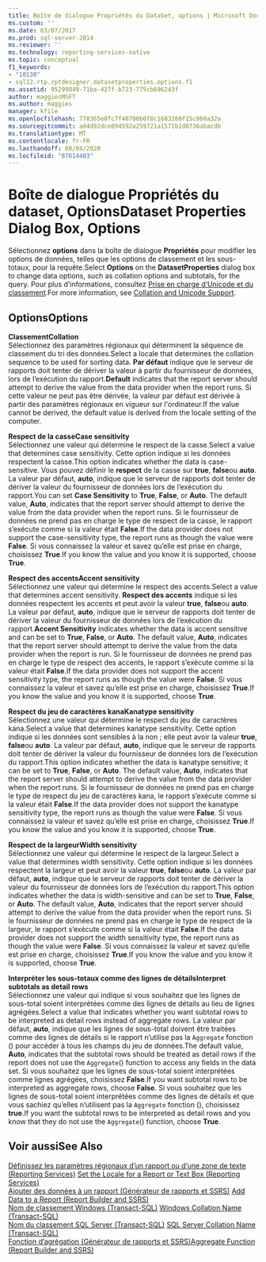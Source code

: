 ```yaml
---
title: Boîte de dialogue Propriétés du DataSet, options | Microsoft Docs
ms.custom: ''
ms.date: 03/07/2017
ms.prod: sql-server-2014
ms.reviewer: ''
ms.technology: reporting-services-native
ms.topic: conceptual
f1_keywords:
- "10130"
- sql12.rtp.rptdesigner.datasetproperties.options.f1
ms.assetid: 95299049-71ba-427f-b723-775cb696243f
author: maggiesMSFT
ms.author: maggies
manager: kfile
ms.openlocfilehash: 778365e8fc7f40700b0f8c1683260f15c860a32a
ms.sourcegitcommit: ad4d92dce894592a259721a1571b1d8736abacdb
ms.translationtype: MT
ms.contentlocale: fr-FR
ms.lasthandoff: 08/04/2020
ms.locfileid: "87614403"
---
```

# <a name="dataset-properties-dialog-box-options"></a><span data-ttu-id="7ffb7-102">Boîte de dialogue Propriétés du dataset, Options</span><span class="sxs-lookup"><span data-stu-id="7ffb7-102">Dataset Properties Dialog Box, Options</span></span>
  <span data-ttu-id="7ffb7-103">Sélectionnez **options** dans la boîte de dialogue **Propriétés** pour modifier les options de données, telles que les options de classement et les sous-totaux, pour la requête.</span><span class="sxs-lookup"><span data-stu-id="7ffb7-103">Select **Options** on the **DatasetProperties** dialog box to change data options, such as collation options and subtotals, for the query.</span></span> <span data-ttu-id="7ffb7-104">Pour plus d’informations, consultez [Prise en charge d’Unicode et du classement](../relational-databases/collations/collation-and-unicode-support.md).</span><span class="sxs-lookup"><span data-stu-id="7ffb7-104">For more information, see [Collation and Unicode Support](../relational-databases/collations/collation-and-unicode-support.md).</span></span>  
  
## <a name="options"></a><span data-ttu-id="7ffb7-105">Options</span><span class="sxs-lookup"><span data-stu-id="7ffb7-105">Options</span></span>  
 <span data-ttu-id="7ffb7-106">**Classement**</span><span class="sxs-lookup"><span data-stu-id="7ffb7-106">**Collation**</span></span>  
 <span data-ttu-id="7ffb7-107">Sélectionnez des paramètres régionaux qui déterminent la séquence de classement du tri des données.</span><span class="sxs-lookup"><span data-stu-id="7ffb7-107">Select a locale that determines the collation sequence to be used for sorting data.</span></span> <span data-ttu-id="7ffb7-108">**Par défaut** indique que le serveur de rapports doit tenter de dériver la valeur à partir du fournisseur de données, lors de l’exécution du rapport.</span><span class="sxs-lookup"><span data-stu-id="7ffb7-108">**Default** indicates that the report server should attempt to derive the value from the data provider when the report runs.</span></span> <span data-ttu-id="7ffb7-109">Si cette valeur ne peut pas être dérivée, la valeur par défaut est dérivée à partir des paramètres régionaux en vigueur sur l'ordinateur.</span><span class="sxs-lookup"><span data-stu-id="7ffb7-109">If the value cannot be derived, the default value is derived from the locale setting of the computer.</span></span>  
  
 <span data-ttu-id="7ffb7-110">**Respect de la casse**</span><span class="sxs-lookup"><span data-stu-id="7ffb7-110">**Case sensitivity**</span></span>  
 <span data-ttu-id="7ffb7-111">Sélectionnez une valeur qui détermine le respect de la casse.</span><span class="sxs-lookup"><span data-stu-id="7ffb7-111">Select a value that determines case sensitivity.</span></span> <span data-ttu-id="7ffb7-112">Cette option indique si les données respectent la casse.</span><span class="sxs-lookup"><span data-stu-id="7ffb7-112">This option indicates whether the data is case-sensitive.</span></span> <span data-ttu-id="7ffb7-113">Vous pouvez définir le **respect** de la casse sur **true**, **false**ou **auto**. La valeur par défaut, **auto**, indique que le serveur de rapports doit tenter de dériver la valeur du fournisseur de données lors de l’exécution du rapport.</span><span class="sxs-lookup"><span data-stu-id="7ffb7-113">You can set **Case Sensitivity** to **True**, **False**, or **Auto**. The default value, **Auto**, indicates that the report server should attempt to derive the value from the data provider when the report runs.</span></span> <span data-ttu-id="7ffb7-114">Si le fournisseur de données ne prend pas en charge le type de respect de la casse, le rapport s’exécute comme si la valeur était **False**.</span><span class="sxs-lookup"><span data-stu-id="7ffb7-114">If the data provider does not support the case-sensitivity type, the report runs as though the value were **False**.</span></span> <span data-ttu-id="7ffb7-115">Si vous connaissez la valeur et savez qu’elle est prise en charge, choisissez **True**.</span><span class="sxs-lookup"><span data-stu-id="7ffb7-115">If you know the value and you know it is supported, choose **True**.</span></span>  
  
 <span data-ttu-id="7ffb7-116">**Respect des accents**</span><span class="sxs-lookup"><span data-stu-id="7ffb7-116">**Accent sensitivity**</span></span>  
 <span data-ttu-id="7ffb7-117">Sélectionnez une valeur qui détermine le respect des accents.</span><span class="sxs-lookup"><span data-stu-id="7ffb7-117">Select a value that determines accent sensitivity.</span></span> <span data-ttu-id="7ffb7-118">**Respect des accents** indique si les données respectent les accents et peut avoir la valeur **true**, **false**ou **auto**. La valeur par défaut, **auto**, indique que le serveur de rapports doit tenter de dériver la valeur du fournisseur de données lors de l’exécution du rapport.</span><span class="sxs-lookup"><span data-stu-id="7ffb7-118">**Accent Sensitivity** indicates whether the data is accent sensitive and can be set to **True**, **False**, or **Auto**. The default value, **Auto**, indicates that the report server should attempt to derive the value from the data provider when the report is run.</span></span> <span data-ttu-id="7ffb7-119">Si le fournisseur de données ne prend pas en charge le type de respect des accents, le rapport s’exécute comme si la valeur était **False**.</span><span class="sxs-lookup"><span data-stu-id="7ffb7-119">If the data provider does not support the accent sensitivity type, the report runs as though the value were **False**.</span></span> <span data-ttu-id="7ffb7-120">Si vous connaissez la valeur et savez qu’elle est prise en charge, choisissez **True**.</span><span class="sxs-lookup"><span data-stu-id="7ffb7-120">If you know the value and you know it is supported, choose **True**.</span></span>  
  
 <span data-ttu-id="7ffb7-121">**Respect du jeu de caractères kana**</span><span class="sxs-lookup"><span data-stu-id="7ffb7-121">**Kanatype sensitivity**</span></span>  
 <span data-ttu-id="7ffb7-122">Sélectionnez une valeur qui détermine le respect du jeu de caractères kana.</span><span class="sxs-lookup"><span data-stu-id="7ffb7-122">Select a value that determines kanatype sensitivity.</span></span> <span data-ttu-id="7ffb7-123">Cette option indique si les données sont sensibles à la non ; elle peut avoir la valeur **true**, **false**ou **auto**. La valeur par défaut, **auto**, indique que le serveur de rapports doit tenter de dériver la valeur du fournisseur de données lors de l’exécution du rapport.</span><span class="sxs-lookup"><span data-stu-id="7ffb7-123">This option indicates whether the data is kanatype sensitive; it can be set to **True**, **False**, or **Auto**. The default value, **Auto**, indicates that the report server should attempt to derive the value from the data provider when the report runs.</span></span> <span data-ttu-id="7ffb7-124">Si le fournisseur de données ne prend pas en charge le type de respect du jeu de caractères kana, le rapport s’exécute comme si la valeur était **False**.</span><span class="sxs-lookup"><span data-stu-id="7ffb7-124">If the data provider does not support the kanatype sensitivity type, the report runs as though the value were **False**.</span></span> <span data-ttu-id="7ffb7-125">Si vous connaissez la valeur et savez qu’elle est prise en charge, choisissez **True**.</span><span class="sxs-lookup"><span data-stu-id="7ffb7-125">If you know the value and you know it is supported, choose **True**.</span></span>  
  
 <span data-ttu-id="7ffb7-126">**Respect de la largeur**</span><span class="sxs-lookup"><span data-stu-id="7ffb7-126">**Width sensitivity**</span></span>  
 <span data-ttu-id="7ffb7-127">Sélectionnez une valeur qui détermine le respect de la largeur.</span><span class="sxs-lookup"><span data-stu-id="7ffb7-127">Select a value that determines width sensitivity.</span></span> <span data-ttu-id="7ffb7-128">Cette option indique si les données respectent la largeur et peut avoir la valeur **true**, **false**ou **auto**. La valeur par défaut, **auto**, indique que le serveur de rapports doit tenter de dériver la valeur du fournisseur de données lors de l’exécution du rapport.</span><span class="sxs-lookup"><span data-stu-id="7ffb7-128">This option indicates whether the data is width-sensitive and can be set to **True**, **False**, or **Auto**. The default value, **Auto**, indicates that the report server should attempt to derive the value from the data provider when the report runs.</span></span> <span data-ttu-id="7ffb7-129">Si le fournisseur de données ne prend pas en charge le type de respect de la largeur, le rapport s’exécute comme si la valeur était **False**.</span><span class="sxs-lookup"><span data-stu-id="7ffb7-129">If the data provider does not support the width sensitivity type, the report runs as though the value were **False**.</span></span> <span data-ttu-id="7ffb7-130">Si vous connaissez la valeur et savez qu’elle est prise en charge, choisissez **True**.</span><span class="sxs-lookup"><span data-stu-id="7ffb7-130">If you know the value and you know it is supported, choose **True**.</span></span>  
  
 <span data-ttu-id="7ffb7-131">**Interpréter les sous-totaux comme des lignes de détails**</span><span class="sxs-lookup"><span data-stu-id="7ffb7-131">**Interpret subtotals as detail rows**</span></span>  
 <span data-ttu-id="7ffb7-132">Sélectionnez une valeur qui indique si vous souhaitez que les lignes de sous-total soient interprétées comme des lignes de détails au lieu de lignes agrégées.</span><span class="sxs-lookup"><span data-stu-id="7ffb7-132">Select a value that indicates whether you want subtotal rows to be interpreted as detail rows instead of aggregate rows.</span></span> <span data-ttu-id="7ffb7-133">La valeur par défaut, **auto**, indique que les lignes de sous-total doivent être traitées comme des lignes de détails si le rapport n’utilise pas la `Aggregate` fonction () pour accéder à tous les champs du jeu de données.</span><span class="sxs-lookup"><span data-stu-id="7ffb7-133">The default value, **Auto**, indicates that the subtotal rows should be treated as detail rows if the report does not use the `Aggregate`() function to access any fields in the data set.</span></span> <span data-ttu-id="7ffb7-134">Si vous souhaitez que les lignes de sous-total soient interprétées comme lignes agrégées, choisissez **False**.</span><span class="sxs-lookup"><span data-stu-id="7ffb7-134">If you want subtotal rows to be interpreted as aggregate rows, choose **False**.</span></span> <span data-ttu-id="7ffb7-135">Si vous souhaitez que les lignes de sous-total soient interprétées comme des lignes de détails et que vous sachiez qu’elles n’utilisent pas la `Aggregate` fonction (), choisissez **true**.</span><span class="sxs-lookup"><span data-stu-id="7ffb7-135">If you want the subtotal rows to be interpreted as detail rows and you know that they do not use the `Aggregate`() function, choose **True**.</span></span>  
  
## <a name="see-also"></a><span data-ttu-id="7ffb7-136">Voir aussi</span><span class="sxs-lookup"><span data-stu-id="7ffb7-136">See Also</span></span>  
 <span data-ttu-id="7ffb7-137">[Définissez les paramètres régionaux d’un rapport ou d’une zone de texte &#40;Reporting Services&#41;](report-design/set-the-locale-for-a-report-or-text-box-reporting-services.md) </span><span class="sxs-lookup"><span data-stu-id="7ffb7-137">[Set the Locale for a Report or Text Box &#40;Reporting Services&#41;](report-design/set-the-locale-for-a-report-or-text-box-reporting-services.md) </span></span>  
 <span data-ttu-id="7ffb7-138">[Ajouter des données à un rapport &#40;Générateur de rapports et SSRS&#41;](report-data/report-datasets-ssrs.md) </span><span class="sxs-lookup"><span data-stu-id="7ffb7-138">[Add Data to a Report &#40;Report Builder and SSRS&#41;](report-data/report-datasets-ssrs.md) </span></span>  
 <span data-ttu-id="7ffb7-139">[Nom de classement Windows &#40;Transact-SQL&#41;](/sql/t-sql/statements/windows-collation-name-transact-sql) </span><span class="sxs-lookup"><span data-stu-id="7ffb7-139">[Windows Collation Name &#40;Transact-SQL&#41;](/sql/t-sql/statements/windows-collation-name-transact-sql) </span></span>  
 <span data-ttu-id="7ffb7-140">[Nom du classement SQL Server &#40;Transact-SQL&#41;](/sql/t-sql/statements/sql-server-collation-name-transact-sql) </span><span class="sxs-lookup"><span data-stu-id="7ffb7-140">[SQL Server Collation Name &#40;Transact-SQL&#41;](/sql/t-sql/statements/sql-server-collation-name-transact-sql) </span></span>  
 [<span data-ttu-id="7ffb7-141">Fonction d’agrégation &#40;Générateur de rapports et SSRS&#41;</span><span class="sxs-lookup"><span data-stu-id="7ffb7-141">Aggregate Function &#40;Report Builder and SSRS&#41;</span></span>](report-design/report-builder-functions-aggregate-function.md)  
  
  
